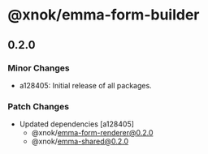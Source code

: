 # @xnok/emma-form-builder

## 0.2.0

### Minor Changes

- a128405: Initial release of all packages.

### Patch Changes

- Updated dependencies [a128405]
  - @xnok/emma-form-renderer@0.2.0
  - @xnok/emma-shared@0.2.0
